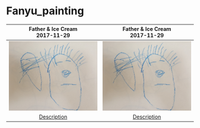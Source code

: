 # Fanyu_painting

Father & Ice Cream <br>  2017-11-29           | Father & Ice Cream <br> 2017-11-29
:-------------------------:|:-------------------------:
![](https://raw.githubusercontent.com/qingkaikong/Fanyu_painting/master/images/image_1.jpg)  |  ![](https://raw.githubusercontent.com/qingkaikong/fanyu_painting/master/images/image_1.jpg)
|[Description](http://qingkaikong.blogspot.com/2017/11/fun-father-and-ice-cream.html) | [Description](http://qingkaikong.blogspot.com/2017/11/fun-father-and-ice-cream.html)